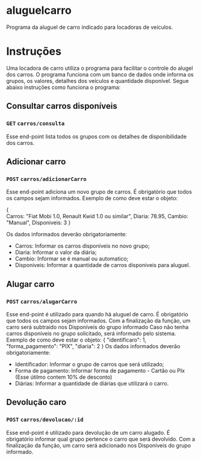 # aluguelcarro
Programa da aluguel de carro indicado para locadoras de veículos.

# Instruções

Uma locadora de carro utiliza o programa para facilitar o controle do alugel dos carros.
O programa funciona com um banco de dados onde informa os grupos, os valores, detalhes dos veículos e quantidade disponível.
Segue abaixo instruções como funciona o programa:

## Consultar carros disponíveis

### `GET` `carros/consulta`

Esse end-point lista todos os grupos com os detalhes de disponibilidade dos carros.

## Adicionar carro

### `POST` `carros/adicionarCarro`

Esse end-point adiciona um novo grupo de carros.
É obrigatório que todos os campos sejam informados.
Exemplo de como deve estar o objeto:
   
   {   
    Carros: "Fiat Mobi 1.0, Renault Kwid 1.0 ou similar",
    Diaria: 78.95,
    Cambio: "Manual",
    Disponiveis: 3
    }

Os dados informados deverão obrigatoriamente:
- Carros: Informar os carros disponíveis no novo grupo;
- Diaria: Informar o valor da diária;
- Cambio: Informar se é manual ou automatico;
- Disponiveis: Informar a quantidade de carros disponiveis para aluguel.

## Alugar carro

### `POST` `carros/alugarCarro`

Esse end-point é utilizado para quando há aluguel de carro.
É obrigatório que todos os campos sejam informados.
Com a finalização da função, um carro será subtraido nos Disponíveis do grupo informado
Caso não tenha carros disponíveis no grupo solicitado, será informado pelo sistema.
Exemplo de como deve estar o objeto:
{
	"identificaro": 1,
	"forma_pagamento": "PIX",
	"diaria": 2
}
Os dados informados deverão obrigatoriamente:
- Identificador: Informar o grupo de carros que será utilizado;
- Forma de pagamento: Informar forma de pagamento - Cartão ou PIx (Esse útilmo contem 10% de desconto)
- Diárias: Informar a quantidade de diárias que utilizará o carro.

## Devolução caro

### `POST` `carros/devolucao/:id`

Esse end-point é utilizado para devolução de um carro alugado.
É obrigatório informar qual grupo pertence o carro que será devolvido.
Com a finalização da função, um carro será adicionado nos Disponíveis do grupo informado.
